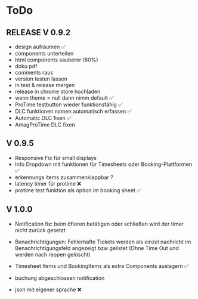 # ToDo

## RELEASE V 0.9.2

 - design aufräumen ✅
 - components unterteilen
 - html components sauberer (80%)
 - doku pdf
 - comments raus
 - version testen lassen
 - in test & release mergen
 - release in chrome store hochladen 
 - wenn theme = null dann nimm default ✅
 - ProTime testbutton wieder funktionsfähig ✅
 - DLC funktionen namen automatisch erfassen ✅
 - Automatic DLC fixen ✅
 - AmagProTime DLC fixen

## V 0.9.5

 - Responsive Fix für small displays
 - Info Dropdown mit funktionen für Timesheets oder Booking-Plattformen ✅
 - erkennungs items zusammenklappbar ?
 - latency timer für protime ❌
 - protime test funktion als option im booking sheet ✅
 
## V 1.0.0

 - Notification fix: beim öfteren betätigen oder schließen wird der timer nicht zurück gesetzt
 - Benachrichtigungen: Fehlerhafte Tickets werden als einzel nachricht im Benachrichtigungsfeld angezeigt bzw gelistet (Ohne Time Out und werden nach reopen gelöscht)
 - Timesheet Items und BookingItems als extra Components auslagern ✅
 - buchung abgeschlossen notification
 
 - json mit eigener sprache ❌